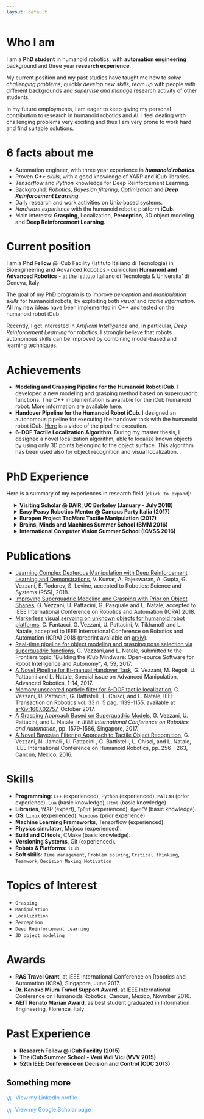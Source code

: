 ```yaml
---
layout: default
---
```


# Who I am
I am a **PhD student** in humanoid robotics, with **automation engineering** background and three year
**research experience**.

My current position and my past studies have taught me how to _solve challenging problems_, quickly
_develop new skills_, _team up_ with people with different backgrounds and _supervise and manage_ research
activity of other students.

In my future employments, I am eager to keep giving my personal contribution to research in humanoid
robotics and AI. I feel dealing with challenging problems very exciting and thus I am very prone to work
hard and find suitable solutions.

# 6 facts about me
- Automation engineer, with three year experience in _**humanoid robotics**_.
- Proven _**C++** skills_, with a good knowledge of YARP and iCub libraries.
- _Tensorflow_ and _Python_ knowledge for Deep Reinforcement Learning.
- Background: _Robotics_, _Bayesian filtering_, _Optimization_ and _**Deep Reinforcement Learning**_.
- Daily research and work activities on Unix-based systems.
- _Hardware experience_ with the humanoid robotic platform **iCub**.
- Main interests: **Grasping**, Localization,  **Perception**,  3D
object modeling and **Deep Reinforcement Learning**.
  
  

# Current position

I am a **Phd Fellow** @ iCub Facility (Istituto Italiano di Tecnologia) in Bioengineering and Advanced
 Robotics - curriculum **Humanoid and Advanced Robotics** - at the Istituto Italiano di Tecnologia & Universita‘ di Genova, Italy.

The goal of my PhD program is to improve _perception_ and _manipulation skills_ for humanoid robots, by
exploiting both _visual_ and _tactile information_. All my new ideas have been implemented in C++ and
tested on the humanoid robot iCub.

Recently, I got interested in _Artificial Intelligence_ and, in particular, _Deep Reinforcement Learning_ for
robotics. I strongly believe that robots autonomous skills can be improved by combining model-based
and learning techniques.

# Achievements
- **Modeling and Grasping Pipeline for the Humanoid Robot iCub**. I developed a new modeling and grasping method based on superquadric functions. The C++
  implementation is available for the iCub humanoid robot. More information are available 
  [here](https://github.com/robotology/superquadric-grasp-demo).
- **Handover Pipeline for the Humanoid Robot iCub**.  I designed an autonomous pipeline for executing the handover task with the humanoid robot iCub. [Here](https://www.youtube.com/watch?v=be27-FGU-Sk)
  is a video of the pipeline execution.
- **6-DOF Tactile Localization Algorithm**.  During my master thesis, I designed a novel localization algorithm, able to localize known objects by
  using only 3D points belonging to the object surface. This algorithm has been used also for object
  recognition and visual localization.

# PhD Experience
Here is a summary of my experiences in research field (`click to expand`):
<details style="margin-left: 20px;">
 <summary>  <b>Visiting Scholar @ BAIR, UC Berkeley (January - July 2018)</b> </summary>
       <p style="margin-left: 25px;">     
       My research activity at Bair focuses on the design of new deep reinforcement learning techniques
        aimed at improving robot manipulation and grasping capabilities.
       </p></details> 
<details style="margin-left: 20px;">
 <summary>  <b>Easy Peasy Robotics Mentor @ Campus Party Italia (2017)</b>  </summary>
        <p style="margin-left: 25px;">I was one of the mentors and organizers of Easy Peasy Robotics, a 2-days crash course whose aim
was to provide participants with a brief overview of the research problems and applications related to
humanoid robot programming, from perception to control. An  <b>interview</b> (in Italian)  about Campus Party experience is available <a  href="http://bancadati.datavideo.it/PortaleDV/media/20170722/20170722-rai_news_24-rai_news_24_1311-154526847m.mp4">here.</a></p></details>
<details style="margin-left: 20px;">
 <summary>  <b>Europen Project TacMan: Tactile Manipulation (2017)</b>  </summary>
        <p style="margin-left: 25px;">TacMan is a project founded by the European Union, FP7 ICT Cognitive System and Robotics, no. 610967.
        My work for the TacMan project contributed to improving <b>recognition and manipulation skills</b> for the
humanoid robot iCub. I developed a model-based tactile object localization and recognition algorithm
and a novel pipeline in order to make the iCub robot perform the <b>handover task</b>, i.e. transfer an
object from one hand to the other. A  <b>video</b> of successful handovers is available  <a  href="https://www.youtube.com/watch?v=be27-FGU-Sk&feature=youtu.be">here.</a></p></details>
 <details style="margin-left: 20px;">
   <summary> <b>Brains, Minds and Machines Summer School (BMM 2016)</b>  </summary>
   <p style="margin-left: 25px;"> BMM summer school is organized by Harvard Medical School
September, and Massachusetts Institute of Technology, Woods Hole, Massachusetts, US. An intensive three-week course gives advanced students a “deep end” introduction to the problem
of intelligence – how the brain produces intelligent behavior and how we may be able to replicate
intelligence in machines. The summer school selection process is very competitive due to the increasing number of applications and the small number of available positions. In  2016,  30 students have been selected among 300 nearly. The school requires the accomplishment of a 3 week project, for which I implemented an algorithm, capable of <b>detecting and recognize activities in real videos</b>. I achieved my goal by modeling the problem through <b>Hidden Markov Models</b> and by using <b>Bayesian Regression</b> as main approach.</p>
 </details>
 <details style="margin-left: 20px;">
   <summary>  <b>International Computer Vision Summer School (ICVSS 2016)</b>  </summary>
        <p style="margin-left: 25px;">The International Computer Vision Summer School is organized by University
of Cambridge and University of Catania,  Italy.
The tenth edition of ICVSS  provided both an
objective and clear overview and an in-depth analysis of the state-of-the-art research in Computer
Vision. The courses were delivered by world renowned experts in the field, from both academia and
industry, and covered both theoretical and practical aspects of real Computer Vision problems as
well as examples of their successful commercialisation. (Selected students: 150/396.)</p>
 </details>

# Publications
- [Learning Complex Dexterous Manipulation with Deep Reinforcement Learning and
Demonstrations](https://sites.google.com/view/deeprl-dexterous-manipulation), V. Kumar, A. Rajeswaran, A. Gupta, G. Vezzani, E. Todorov, S. Levine,
accepted to Robotics: Science and Systems (RSS), 2018.
 - [Improving Superquadric Modeling and Grasping with Prior on Object Shapes](grasping2), G. Vezzani, U. Pattacini,
 G. Pasquale and L. Natale, accepted to IEEE International Conference on Robotics and Automation (ICRA) 2018.
  - [Markerless visual servoing on unknown objects for humanoid robot platforms](visual-servoing), C. Fantacci, G. Vezzani, U. Pattacini, V. Tikhanoff  and L. Natale, accepted to IEEE International Conference on Robotics and Automation (ICRA) 2018 (preprint available on [arxiv](https://arxiv.org/pdf/1710.04465.pdf)).
  - [Real-time pipeline for object modeling and grasping pose selection via superquadric functions](frontiers), G. Vezzani,and L. Natale, submitted to the Frontiers topic "Building the iCub Mindware: Open-source Software for Robot Intelligence and Autonomy", 4, 59, 2017.
 - [A Novel Pipeline for Bi-manual Handover Task](handover), G. Vezzani, M. Regoli, U. Pattacini 
 and L. Natale, Special issue on Advanced Manipulation, Advanced Robotics, 1-14, 2017.
  - [Memory unscented particle filter for 6-DOF tactile localization](mupf), G. Vezzani, U. Pattacini,
 G. Battistelli, L. Chisci, and L. Natale, IEEE Transaction on Robotics vol. 33 n. 5 pag. 1139-1155, 
 available at [arXiv:1607.02757](https://arxiv.org/pdf/1607.02757.pdf), October 2017.
- [A Grasping Approach Based on Superquadric Models](grasping), G. Vezzani, U. Pattacini, and L.
  Natale, in _IEEE International Conference on Robotics and Automation_, pp. 1579-1586, Singapore, 2017.
- [A Novel Bayesian Filtering Approach to Tactile Object Recognition](recognition), G. Vezzani, N.
 Jamali , U. Pattacini , G. Battistelli, L. Chisci, and L. Natale, IEEE International Conference
 on Humanoid Robotics, pp. 256 - 263, Cancun, Mexico, 2016.  
 

# Skills
- **Programming**: `C++` (experienced), `Python` (experienced), `MATLAB` (prior experience), `Lua` (basic knowledge), `Html` (basic knowledge) 
- **Libraries**, `YAR`P (expert), `IpOpt` (experienced), `OpenCV` (basic knowledge).
- **OS**: `Linux` (experienced), `Windows` (prior experience)
- **Machine Learning Frameworks**, Tensorflow (experienced).
- **Physics simulator**, Mujoco (experienced).
- **Build and CI tools**, CMake (basic knowledge).
- **Versioning Systems**, Git (experienced).
- **Robots & Platforms**: `iCub` 
- **Soft skills**:  `Time management`, `Problem solving`, `Critical thinking`, `Teamwork`, `Decision
Making`, `Motivation`


# Topics of Interest
 - `Grasping`
 - `Manipulation`
 - `Localization`
 - `Perception`
 - `Deep Reinforcement Learning`
 - `3D object modeling`
 
# Awards
- **RAS Travel Grant**, at IEEE International Conference on Robotics and Automation (ICRA),
 Singapore, June 2017.
- **Dr. Kanako Miura Travel Support Award**, at IEEE International Conference on Humanoids
 Robotics, Cancun, Mexico, Novmber 2016.
- **AEIT Renato Marian Award**, as best student graduated in Information Engineering, Florence, Italy

# Past Experience
 <details style="margin-left: 20px;">
   <summary>  <b>Research Fellow @ iCub Facility (2015)</b> </summary>
        <p style="margin-left: 25px;">I have partnered with the Italian Institute of Technology during my <b>M.Sc. thesis</b>, about  6D object tactile localization, i.e. the problem to estimate the 6-DOF pose of a tridimensional
object, whose model is known,  by using the tactile measurements collected with the robot iCub.</p>
</details>
<details style="margin-left: 20px;">
  <summary>  <b>The iCub Summer School - Veni Vidi Vici (VVV 2015)</b> </summary>
       <p style="margin-left: 25px;">The school focused on humanoid robotics, with the goal to foster collaboration on robot software
across the boundaries and lifetimes of specific platforms and projects.</p>
</details>
<details style="margin-left: 20px;">
   <summary>  <b>52th IEEE Conference on Decision and Control (CDC 2013)</b>  </summary>
        <p style="margin-left: 25px;">During my M.Sc course I joined the IEEE Conference on Decision and Control as a Crew Member. The CDC is recognized as the premier scientific and engineering conference dedicated to the
advancement of the theory and practice of systems and control.</p>
</details>

## Something more

<a href="https://it.linkedin.com/pub/giulia-vezzani/b7/a46/51a" style="text-decoration:none;"><span style="color:#3A94EE;"><img src="https://static.licdn.com/scds/common/u/img/webpromo/btn_in_20x15.png" width="20" height="15" alt="View my LinkedIn profile" style="vertical-align:middle;" border="0">&nbsp;View my LinkedIn profile</span></a>


<a href="https://scholar.google.it/citations?user=Zlpuln8AAAAJ" style="text-decoration:none;"><span style="color:#3A94EE;"><img src="https://raw.githubusercontent.com/giuliavezzani/giuliavezzani.github.io/master/files/google-scholar2.png" width="15" height="15" alt="View my Google Scholar page" style="vertical-align:middle;" border="0">&nbsp;&nbsp;View my Google Scholar page</span></a>

